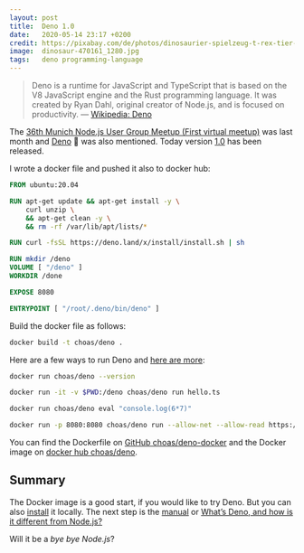 ```yaml
---
layout: post
title:  Deno 1.0
date:   2020-05-14 23:17 +0200
credit: https://pixabay.com/de/photos/dinosaurier-spielzeug-t-rex-tier-470161/
image:  dinosaur-470161_1280.jpg
tags:   deno programming-language
---
```


> Deno is a runtime for JavaScript and TypeScript that is based on the V8 JavaScript engine and the Rust programming language. It was created by Ryan Dahl, original creator of Node.js, and is focused on productivity. — [Wikipedia: Deno](https://en.wikipedia.org/wiki/Deno_(software))

The [36th Munich Node.js User Group Meetup (First virtual meetup)](https://www.meetup.com/Munich-Node-js-User-Group/events/269878119/) was last month and [Deno](https://github.com/denoland/deno) 🦕 was also mentioned. Today version [1.0](https://deno.land/v1) has been released.

I wrote a docker file and pushed it also to docker hub:

```Dockerfile
FROM ubuntu:20.04

RUN apt-get update && apt-get install -y \
    curl unzip \
    && apt-get clean -y \
    && rm -rf /var/lib/apt/lists/*

RUN curl -fsSL https://deno.land/x/install/install.sh | sh

RUN mkdir /deno
VOLUME [ "/deno" ]
WORKDIR /done

EXPOSE 8080

ENTRYPOINT [ "/root/.deno/bin/deno" ]
```

Build the docker file as follows:

```bash
docker build -t choas/deno .
```

Here are a few ways to run Deno and [here are more](https://deno.land/std/examples/):

```bash
docker run choas/deno --version
```

```bash
docker run -it -v $PWD:/deno choas/deno run hello.ts
```

```bash
docker run choas/deno eval "console.log(6*7)"
```

```bash
docker run -p 8080:8080 choas/deno run --allow-net --allow-read https://deno.land/std/examples/chat/server.ts
```

You can find the Dockerfile on [GitHub choas/deno-docker](https://github.com/choas/deno-docker) and the Docker image on [docker hub choas/deno](https://hub.docker.com/r/choas/deno).

## Summary

The Docker image is a good start, if you would like to try Deno. But you can also [install](https://github.com/denoland/deno_install) it locally. The next step is the [manual](https://deno.land/manual) or [What’s Deno, and how is it different from Node.js?](https://blog.logrocket.com/what-is-deno/)

Will it be a _bye bye Node.js_?
